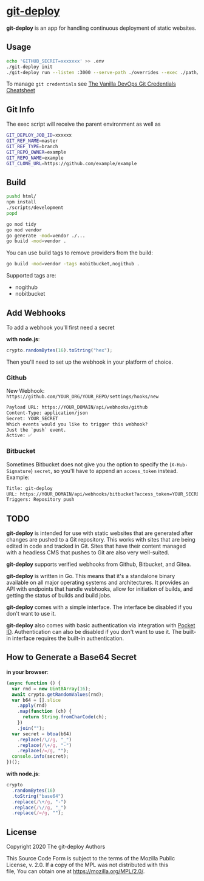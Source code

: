# [git-deploy](https://git.ryanburnette.com/ryanburnette/git-deploy)

**git-deploy** is an app for handling continuous deployment of static websites.

## Usage

```bash
echo 'GITHUB_SECRET=xxxxxxx' >> .env
./git-deploy init
./git-deploy run --listen :3000 --serve-path ./overrides --exec ./path/to/script.sh
```

To manage `git credentials`
see [The Vanilla DevOps Git Credentials Cheatsheet][1]

[1]: https://coolaj86.com/articles/vanilla-devops-git-credentials-cheatsheet/

## Git Info

The exec script will receive the parent environment as well as

```bash
GIT_DEPLOY_JOB_ID=xxxxxx
GIT_REF_NAME=master
GIT_REF_TYPE=branch
GIT_REPO_OWNER=example
GIT_REPO_NAME=example
GIT_CLONE_URL=https://github.com/example/example
```

## Build

```bash
pushd html/
npm install
./scripts/development
popd
```

```bash
go mod tidy
go mod vendor
go generate -mod=vendor ./...
go build -mod=vendor .
```

You can use build tags to remove providers from the build:

```bash
go build -mod=vendor -tags nobitbucket,nogithub .
```

Supported tags are:

- nogithub
- nobitbucket

## Add Webhooks

To add a webhook you'll first need a secret

**with node.js**:

```js
crypto.randomBytes(16).toString("hex");
```

Then you'll need to set up the webhook in your platform of choice.

### Github

New Webhook: `https://github.com/YOUR_ORG/YOUR_REPO/settings/hooks/new`

```txt
Payload URL: https://YOUR_DOMAIN/api/webhooks/github
Content-Type: application/json
Secret: YOUR_SECRET
Which events would you like to trigger this webhook?
Just the `push` event.
Active: ✅
```

### Bitbucket

Sometimes Bitbucket does not give you the option to specify the (`X-Hub-Signature`) `secret`,
so you'll have to append an `access_token` instead. Example:

```txt
Title: git-deploy
URL: https://YOUR_DOMAIN/api/webhooks/bitbucket?access_token=YOUR_SECRET
Triggers: Repository push
```

## TODO

**git-deploy** is intended for use with static websites that are generated after
changes are pushed to a Git repository. This works with sites that are being
edited in code and tracked in Git. Sites that have their content managed with a
headless CMS that pushes to Git are also very well-suited.

**git-deploy** supports verified webhooks from Github, Bitbucket, and Gitea.

**git-deploy** is written in Go. This means that it's a standalone binary
available on all major operating systems and architectures. It provides an API
with endpoints that handle webhooks, allow for initiation of builds, and getting
the status of builds and build jobs.

**git-deploy** comes with a simple interface. The interface be disabled if you
don't want to use it.

**git-deploy** also comes with basic authentication via integration with
[Pocket ID](https://pocketid.app). Authentication can also be disabled if you
don't want to use it. The built-in interface requires the built-in
authentication.

## How to Generate a Base64 Secret

**in your browser**:

```js
(async function () {
  var rnd = new Uint8Array(16);
  await crypto.getRandomValues(rnd);
  var b64 = [].slice
    .apply(rnd)
    .map(function (ch) {
      return String.fromCharCode(ch);
    })
    .join("");
  var secret = btoa(b64)
    .replace(/\//g, "_")
    .replace(/\+/g, "-")
    .replace(/=/g, "");
  console.info(secret);
})();
```

**with node.js**:

```js
crypto
  .randomBytes(16)
  .toString("base64")
  .replace(/\+/g, "-")
  .replace(/\//g, "_")
  .replace(/=/g, "");
```

## License

Copyright 2020 The git-deploy Authors

This Source Code Form is subject to the terms of the Mozilla Public \
License, v. 2.0. If a copy of the MPL was not distributed with this \
file, You can obtain one at https://mozilla.org/MPL/2.0/.
